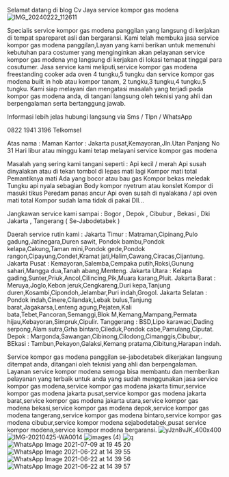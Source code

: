 Selamat datang di blog Cv Jaya service kompor gas modena
![IMG_20240222_112611](https://github.com/Cvjaya/Service-kompor-gas-modena/assets/49611729/e30835ea-7863-4770-b043-080ee1811478)

Specialis service kompor gas modena panggilan yang langsung di kerjakan di tempat spareparet asli dan bergaransi.
Kami telah membuka jasa service kompor gas modena panggilan,Layan yang kami berikan untuk memenuhi kebutuhan para costumer yang menginginkan akan pelayanan service kompor gas modena yng langsung di kerjakan di lokasi temapat tinggal para cosutumer.
Jasa service kami meliputi,service kompor gas modena freestanding cooker ada oven 4 tungku,5 tungku dan service kompor gas modena built in hob atau kompor tanam, 2 tungku,3 tungku,4 tungku,5 tungku.
Kami siap melayani dan mengatasi masalah yang terjadi pada kompor gas modena anda, di tangani langsung oleh teknisi yang ahli dan berpengalaman serta bertanggung jawab.

Informasi lebih jelas hubungi langsung via Sms / Tlpn / WhatsApp

0822 1941 3196 Telkomsel

Atas nama : Maman
Kantor : Jakarta pusat,Kemayoran,Jln.Utan Panjang No 31
Hari libur atau minggu kami tetap melayani service kompor gas modena

Masalah yang sering kami tangani seperti :
Api kecil / merah
Api susah dinyalakan atau di tekan tombol di lepas mati lagi
Kompor mati total
Pemantiknya mati
Ada yang bocor atau bau gas
Kompor bekas meledak
Tungku api nyala sebagian
Body kompor nyetrum atau konslet
Kompor di masuki tikus
Peredam panas ancur
Api oven susah di nyalakana / api oven mati total
Kompor sudah lama tidak di pakai
Dll...

Jangkawan service kami sampai :
Bogor , Depok , Cibubur , Bekasi , Dki Jakarta , Tangerang ( Se-Jabodetabek )

Daerah service rutin kami :
Jakarta Timur : Matraman,Cipinang,Pulo gadung,Jatinegara,Duren sawit, Pondok bambu,Pondok kelapa,Cakung,Taman mini,Pondok gede,Pondok rangon,Cipayung,Condet,Kramat jati,Halim,Cawang,Ciracas,Cijantung.
Jakarta Pusat : Kemayoran,Salemba,Cempaka putih,Roksi,Gunung sahari,Mangga dua,Tanah abang,Menteng.
Jakarta Utara : Kelapa gading,Sunter,Priuk,Ancol,Cilincing,Pik,Muara karang,Pluit.
Jakarta Barat : Meruya,Joglo,Kebon jeruk,Cengkareng,Duri kepa,Tanjung duren,Kosambi,Cipondoh,Jelambar,Puri indah,Grogol.
Jakarta Selatan : Pondok indah,Cinere,Cilandak,Lebak bulus,Tanjung barat,Jagakarsa,Lenteng agung,Pejaten,Kali bata,Tebet,Pancoran,Semanggi,Blok M,Kemang,Mampang,Permata hijau,Kebayoran,Simpruk,Cipulir.
Tanggerang : BSD,Lipo karawaci,Dading serpong,Alam sutra,Grha bintaro,Cileduk,Pondok cabe,Pamulang,Ciputat.
Depok : Margonda,Sawangan,Cibinong,Cilodong,Cimanggis,Cibubur,.
BEkasi : Tambun,Pekayon,Galaksi,Kemang pratama,Cibitung,Harapan indah.

Service kompor gas modena panggilan se-jabodetabek dikerjakan langsung ditempat anda, ditangani oleh teknisi yang ahli dan berpengalaman. Layanan service kompor modena semoga bisa membantu dan memberikan pelayanan yang terbaik untuk anda yang sudah menggunakan jasa service kompor gas modena,service kompor gas modena jakarta timur,service kompor gas modena jakarta pusat,service kompor gas modena jakarta barat,service kompor gas modena jakarta utara,service kompor gas modena bekasi,service kompor gas modena depok,service kompor gas modena tangerang,service kompor gas modena bintaro,service kompor gas modena cibubur,service kompor modena sejabodetabek,pusat service kompor modena,service kompor modena bergaransi.
![yJzn8vJK_400x400](https://github.com/Cvjaya/Service-kompor-gas-modena/assets/49611729/ff11fb59-8e68-4869-bfc2-2703012c4a65)
![IMG-20210425-WA0014](https://github.com/Cvjaya/Service-kompor-gas-modena/assets/49611729/4608e997-0af8-40d1-b020-3d4e3777d676)
![images (4)](https://github.com/Cvjaya/Service-kompor-gas-modena/assets/49611729/61bafb8a-7f58-4b16-b0f4-007e90a1485c)
![q](https://github.com/Cvjaya/Service-kompor-gas-modena/assets/49611729/537650a0-7090-41f1-95ce-761b8445b383)
![WhatsApp Image 2021-07-09 at 19 45 20](https://github.com/Cvjaya/Service-kompor-gas-modena/assets/49611729/2cd5c7f6-11ce-4f86-8d87-3a5b019f636e)
![WhatsApp Image 2021-06-22 at 14 39 55](https://github.com/Cvjaya/Service-kompor-gas-modena/assets/49611729/af61c0c5-3c8a-4cf7-9ec7-e4ab85c98b72)
![WhatsApp Image 2021-06-22 at 14 39 56](https://github.com/Cvjaya/Service-kompor-gas-modena/assets/49611729/b56654e4-5bc0-4552-ab66-b8145c02b3d6)
![WhatsApp Image 2021-06-22 at 14 39 57](https://github.com/Cvjaya/Service-kompor-gas-modena/assets/49611729/96cc0785-121e-417f-99a4-36984c69cd65)

